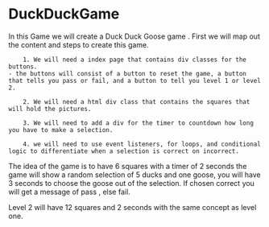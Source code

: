 # DuckDuckGame
In this Game we will create a Duck Duck Goose game .
First we will map out the content and steps to create this game. 
        
        
        
        1. We will need a index page that contains div classes for the buttons.
    - the buttons will consist of a button to reset the game, a button that tells you pass or fail, and a button to tell you level 1 or level 2. 
        
        2. We will need a html div class that contains the squares that will hold the pictures. 
        
        3. We will need to add a div for the timer to countdown how long you have to make a selection. 
        
        4. we will need to use event listeners, for loops, and conditional logic to differentiate when a selection is correct on incorrect. 


The idea of the game is to have 6 squares with a timer of 2 seconds the game will show a random selection of 5 ducks and one goose, you will have 3 seconds to choose the goose out of the selection. If chosen correct you will get a message of pass , else fail.  

Level 2 will have 12 squares and 2 seconds with the same concept as level one. 

      
